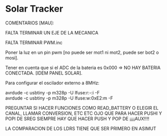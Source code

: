 # Solar Tracker
  COMENTARIOS [MAU]:
  
FALTA TERMINAR UN EJE DE LA MECANICA

FALTA TERMINAR PWM.inc

Poner la luz en un pin pwm [no puede ser mot1 ni mot2, puede ser bot2 o mosi].

Tener en cuenta que si el ADC de la bateria es 0x000 => NO HAY BATERIA CONECTADA. [IDEM PANEL SOLAR].

Para configurar el oscilador externo a 8MHz:

  avrdude -c usbtiny -p m328p -U lfuse:r:-:i -F		
  avrdude -c usbtiny -p m328p -U lfuse:w:0xE2:m -F
  
PREGUNTAR SI HACER FUNCIONES COMO READ_BATTERY O ELEGIR EL CANAL, LLAMAR CONVERSION, ETC ETC
OJO QUE PARA HACER PUSHI Y POPI DE SREG SIEMPRE HAY QUE HACER PUSH Y POP DE ¡¡¡¡AUX!!!!

LA COMPARACION DE LOS LDRS TIENE QUE SER PRIMERO EN ASIMUT
